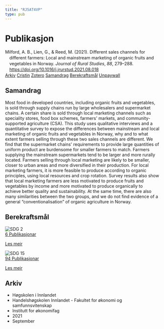 ```yaml
---
title: "RJ5AT4VP"
type: pub
---
```

<h1>Publikasjon</h1>
<article id="csl-bib-container-RJ5AT4VP" class="csl-bib-container">
  <div class="csl-bib-body" style="line-height: 1.35; padding-left: 1em; text-indent:-1em;">
  <div class="csl-entry">Milford, A. B., Lien, G., &amp; Reed, M. (2021). Different sales channels for different farmers: Local and mainstream marketing of organic fruits and vegetables in Norway. <i>Journal of Rural Studies</i>, <i>88</i>, 279&#x2013;288. <a href="https://doi.org/10.1016/j.jrurstud.2021.08.018">https://doi.org/10.1016/j.jrurstud.2021.08.018</a></div>
</div>
  <div class="csl-bib-buttons">
    <a href="#taxonomy-article-RJ5AT4VP" class="csl-bib-button">Arkiv</a>
    <a href="https://app.cristin.no/results/show.jsf?id=1935515" alt="Cristin URL" class="csl-bib-button">Cristin</a>
    <a href="http://zotero.org/groups/5402882/items/RJ5AT4VP" alt="Zotero URL" class="csl-bib-button">Zotero</a>
    <a href="#abstract-article-RJ5AT4VP" class="csl-bib-button">Samandrag</a>
    <a href="#sdg-article-RJ5AT4VP" class="csl-bib-button">Berekraftsmål</a>
    <a href="https://ageconsearch.umn.edu/record/315058/files/0-0_Paper_18589_handout_630_0.pdf" class="csl-bib-button">Unpaywall</a>
  </div>
  <div id="csl-bib-meta-container-RJ5AT4VP"></div>
</article>
<div id="csl-bib-meta-RJ5AT4VP" class="csl-bib-meta">
  <article id="abstract-article-RJ5AT4VP" class="abstract-article">
    <h1>Samandrag</h1>
    Most food in developed countries, including organic fruits and vegetables, is sold through supply chains run by large wholesalers and supermarket chains. A certain share is sold through local marketing channels such as speciality stores, food box schemes, farmers' markets, and community-supported agriculture (CSA). This study uses qualitative interviews and a quantitative survey to expose the differences between mainstream and local marketing of organic fruits and vegetables in Norway, why and to what extent farmers selling through these two sales channels are different. We find that the supermarket chains' requirements to provide large quantities of uniform product are burdensome for smaller farmers to match. Farmers supplying the mainstream supermarkets tend to be larger and more rurally located. Farmers selling through local marketing are likely to be smaller, closer to urban areas and more diversified in their production. For local marketing farmers, it is more feasible to produce according to organic principles, using local resources and crop rotation. Survey results also show that local marketing farmers are less motivated to produce fruits and vegetables by income and more motivated to produce organically to achieve better quality and sustainability. At the same time, there are also many similarities between the two groups, and we do not find evidence of a general “conventionalisation” of organic agriculture in Norway.
  </article>
  <article id="sdg-article-RJ5AT4VP" class="sdg-article">
    <h1>Berekraftsmål</h1>
    <div class="sdg-container"><div id="sdg2" class="sdg"> <img src="{{< params subfolder >}}images/sdg/sdg02_no.png" class="image" alt="SDG 2"> <div class="sdg-overlay"> <a href="{{< params subfolder >}}no/archive/?sdg=2#archive" class="sdg-publication-count"><span>6</span> Publikasjonar</a> <p><a href="NA" class="sdg-read-more">Les meir</a></p> </div> </div> <div id="sdg15" class="sdg"> <img src="{{< params subfolder >}}images/sdg/sdg15_no.png" class="image" alt="SDG 15"> <div class="sdg-overlay"> <a href="{{< params subfolder >}}no/archive/?sdg=15#archive" class="sdg-publication-count"><span>94</span> Publikasjonar</a> <p><a href="NA" class="sdg-read-more">Les meir</a></p> </div> </div></div>
  </article>
  <article id="taxonomy-article-RJ5AT4VP" class="taxonomy-article">
    <h1>Arkiv</h1>
    <ul>
      <li>Høgskolen i Innlandet</li>
      <li>Handelshøgskolen Innlandet - Fakultet for økonomi og samfunnsvitenskap</li>
      <li>Institutt for økonomifag</li>
      <li>2021</li>
      <li>September</li>
    </ul>
  </article>
</div>
